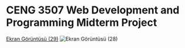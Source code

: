# CENG 3507 Web Development and Programming Midterm Project
[Ekran Görüntüsü (29)](https://github.com/burcinozkan/webMidtermProject/assets/105969774/a01d4887-fc62-4371-afde-dd6f45502e63)
![Ekran Görüntüsü (28)](https://github.com/burcinozkan/webMidtermProject/assets/105969774/5b2c1451-bd35-409b-97b2-7beff8d0ac63)
